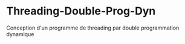 # Threading-Double-Prog-Dyn
Conception d'un programme de threading par double programmation dynamique

